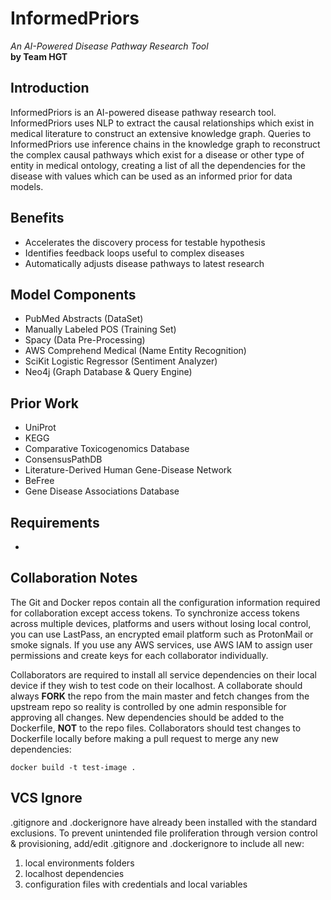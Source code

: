 # InformedPriors
_An AI-Powered Disease Pathway Research Tool_  
**by Team HGT**

## Introduction
InformedPriors is an AI-powered disease pathway research tool. InformedPriors uses NLP to extract the causal relationships which exist in medical literature to construct an extensive knowledge graph. Queries to InformedPriors use inference chains in the knowledge graph to reconstruct the complex causal pathways which exist for a disease or other type of entity in medical ontology, creating a list of all the dependencies for the disease with values which can be used as an informed prior for data models.

## Benefits
- Accelerates the discovery process for testable hypothesis
- Identifies feedback loops useful to complex diseases
- Automatically adjusts disease pathways to latest research

## Model Components
- PubMed Abstracts (DataSet)
- Manually Labeled POS (Training Set)
- Spacy (Data Pre-Processing)
- AWS Comprehend Medical (Name Entity Recognition)
- SciKit Logistic Regressor (Sentiment Analyzer)
- Neo4j (Graph Database & Query Engine)

## Prior Work
- UniProt
- KEGG
- Comparative Toxicogenomics Database
- ConsensusPathDB
- Literature-Derived Human Gene-Disease Network
- BeFree
- Gene Disease Associations Database

## Requirements
- 

## Collaboration Notes
The Git and Docker repos contain all the configuration information required for collaboration except access tokens. To synchronize access tokens across multiple devices, platforms and users without losing local control, you can use LastPass, an encrypted email platform such as ProtonMail or smoke signals. If you use any AWS services, use AWS IAM to assign user permissions and create keys for each collaborator individually.

Collaborators are required to install all service dependencies on their local device if they wish to test code on their localhost. A collaborate should always **FORK** the repo from the main master and fetch changes from the upstream repo so reality is controlled by one admin responsible for approving all changes. New dependencies should be added to the Dockerfile, **NOT** to the repo files. Collaborators should test changes to Dockerfile locally before making a pull request to merge any new dependencies:

```shell
docker build -t test-image .
```

## VCS Ignore
.gitignore and .dockerignore have already been installed with the standard exclusions. To prevent unintended file proliferation through version control & provisioning, add/edit .gitignore and .dockerignore to include all new:

1. local environments folders
2. localhost dependencies
3. configuration files with credentials and local variables